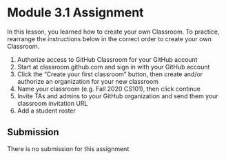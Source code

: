 # Module 3.1 Assignment

In this lesson, you learned how to create your own Classroom. To practice, rearrange the instructions below in the correct order to create your own Classroom. 
1. Authorize access to GitHub Classroom for your GitHub account
2. Start at classroom.github.com and sign in with your GitHub account
3. Click the “Create your first classroom” button, then create and/or authorize an organization for your new classroom
4. Name your classroom (e.g. Fall 2020 CS101), then click continue
5. Invite TAs and admins to your GitHub organization and send them your classroom invitation URL
6. Add a student roster


## Submission
There is no submission for this assignment
